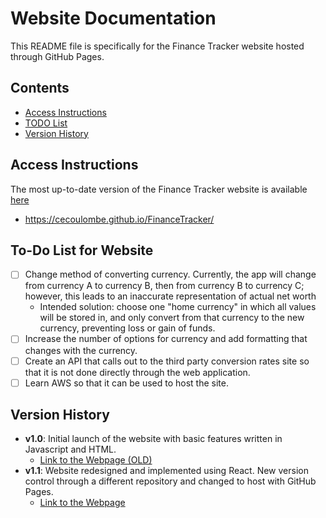 # Website Documentation

This README file is specifically for the Finance Tracker website hosted through GitHub Pages.

## Contents
- [Access Instructions](#Access-Instructions)
- [TODO List](#To-Do-List-for-Website)
- [Version History](#Version-History)

## Access Instructions
The most up-to-date version of the Finance Tracker website is available [here](https://cecoulombe.github.io/FinanceTracker/)
- https://cecoulombe.github.io/FinanceTracker/

## To-Do List for Website

- [ ] Change method of converting currency. Currently, the app will change from currency A to currency B, then from currency B to currency C; however, this leads to an inaccurate representation of actual net worth
  - Intended solution: choose one "home currency" in which all values will be stored in, and only convert from that currency to the new currency, preventing loss or gain of funds.
- [ ] Increase the number of options for currency and add formatting that changes with the currency.
- [ ] Create an API that calls out to the third party conversion rates site so that it is not done directly through the web application.
- [ ] Learn AWS so that it can be used to host the site.

## Version History

- **v1.0**: Initial launch of the website with basic features written in Javascript and HTML.
  - [Link to the Webpage (OLD)](https://cecoulombe.github.io/FinanceTracker/tracker_HTML)
- **v1.1**: Website redesigned and implemented using React. New version control through a different repository and changed to host with GitHub Pages.
  - [Link to the Webpage](https://cecoulombe.github.io/FinanceTracker/)
